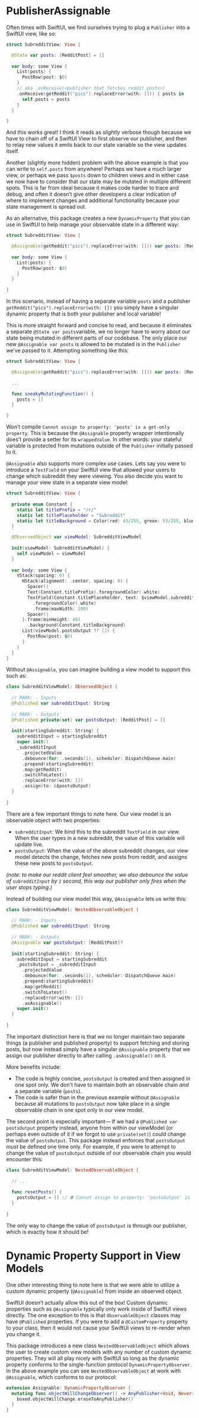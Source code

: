 # PublisherAssignable

Often times with SwiftUI, we find ourselves trying to plug a `Publisher` into a SwiftUI view, like so:

```swift
struct SubredditView: View {

  @State var posts: [RedditPost] = []
  
  var body: some View {
    List(posts) {
      PostRow(post: $0)
    }
    // aka .onReceive(<publisher that fetches reddit posts>)
    .onReceive(getReddit("pics").replaceError(with: [])) { posts in
      self.posts = posts
    }
  }

}
```

And this works great! I think it reads as *slightly* verbose though because we have to chain off of a SwiftUI View to first observe our publisher, and then to relay new values it emits back to our state variable so the view updates itself.

Another (slightly more hidden) problem with the above example is that you can write to `self.posts` from anywhere! Perhaps we have a much larger view, or perhaps we pass `$posts` down to children views and in either case we now have to consider that our state may be mutated in multiple different spots. This is far from ideal because it makes code harder to trace and debug, and often it doesn’t give other developers a clear indication of where to implement changes and additional functionality because your state management is spread out.

As an alternative, this package creates a new  `DynamicProperty` that you can use in SwiftUI to help manage your observable state in a different way:

```swift
struct SubredditView: View {

  @Assignable(getReddit("pics").replaceError(with: [])) var posts: [RedditPost] = []
  
  var body: some View {
    List(posts) {
      PostRow(post: $0)
    }
  }

}
```

In this scenario, instead of having a separate variable `posts` and a publisher `getReddit("pics").replaceError(with: [])` you simply have a singular dynamic property that is both your publisher and local variable!

This is more straight forward and concise to read, and because it eliminates a separate `@State var posts`variable, we no longer have to worry about  our state being mutated in different parts of our codebase. The only place our new `@Assignable var posts` is allowed to be mutated is in the `Publisher` we’ve passed to it. Attempting something like this:

```swift
struct SubredditView: View {

  @Assignable(getReddit("pics").replaceError(with: [])) var posts: [RedditPost] = []
  
  ...

  func sneakyMutatingFunction() {
    posts = []
  }

}
```

Won’t compile `Cannot assign to property: 'posts' is a get-only property`. This is because the `@Assignable` property wrapper intentionally does’t provide a setter for its `wrappedValue`. In other words: your stateful variable is protected from mutations outside of the `Publisher` initially passed to it.

`@Assignable` also supports more complex use cases. Lets say you were to introduce a `TextField` on your SwiftUI view that allowed your users to change which subreddit they were viewing. You also decide you want to manage your view state in a separate view model:

```swift
struct SubredditView: View {
  
  private enum Constant {
    static let titlePrefix = "/r/"
    static let titlePlaceholder = "Subreddit"
    static let titleBackground = Color(red: 43/255, green: 53/255, blue: 53/255)
  }

  @ObservedObject var viewModel: SubredditViewModel
  
  init(viewModel: SubredditViewModel) {
    self.viewModel = viewModel
  }
  
  var body: some View {
    VStack(spacing: 0) {
      HStack(alignment: .center, spacing: 0) {
        Spacer()
        Text(Constant.titlePrefix).foregroundColor(.white)
        TextField(Constant.titlePlaceholder, text: $viewModel.subredditInput)
          .foregroundColor(.white)
          .frame(maxWidth: 100)
        Spacer()
      }.frame(minHeight: 40)
        .background(Constant.titleBackground)
      List(viewModel.postsOutput ?? []) {
        PostRow(post: $0)
      }
    }
  }
}
```

Without `@Assignable`, you can imagine building a view model to support this such as:

```swift
class SubredditViewModel: ObservedObject {
  
  // MARK: - Inputs
  @Published var subredditInput: String
  
  // MARK: - Outputs
  @Published private(set) var postsOutput: [RedditPost] = []
  
  init(startingSubreddit: String) {
    subredditInput = startingSubreddit
    super.init()
    _subredditInput
      .projectedValue
      .debounce(for: .seconds(1), scheduler: DispatchQueue.main)
      .prepend(startingSubreddit)
      .map(getReddit)
      .switchToLatest()
      .replaceError(with: [])
      .assign(to: &$postsOutput)
  }
  
}
```

There are a few important things to note here. Our view model is an observable object with two properties:

* `subredditInput`: We bind this to the subreddit `TextField` in our view. When the user types in a new subreddit, the value of this variable will update live.
* `postsOutput`: When the value of the above subreddit changes, our view model detects the change, fetches new posts from reddit, and assigns these new posts to `postsOutput`.

*(note: to make our reddit client feel smoother, we also debounce the value of `subredditInput` by `1` second, this way our publisher only fires when the user stops typing.)*

Instead of building our view model this way, `@Assignable` lets us write this:

```swift
class SubredditViewModel: NestedObservableObject {
  
  // MARK: - Inputs
  @Published var subredditInput: String
  
  // MARK: - Outputs
  @Assignable var postsOutput: [RedditPost]?
  
  init(startingSubreddit: String) {
    subredditInput = startingSubreddit
    _postsOutput = _subredditInput
      .projectedValue
      .debounce(for: .seconds(1), scheduler: DispatchQueue.main)
      .prepend(startingSubreddit)
      .map(getReddit)
      .switchToLatest()
      .replaceError(with: [])
      .asAssignable()
    super.init()
  }
  
}
```

The important distinction here is that we no longer maintain two separate things (a publisher and published property) to support fetching and storing posts, but now instead simply have a singular `@Assignable` property that we assign our publisher directly to after calling `.asAssignable()` on it.

More benefits include:

* The code is highly concise, `postsOutput` is created and then assigned in one spot only. We don't have to maintain both an observable chain _and_ a separate variable (`posts`).
* The code is safer than in the previous example without `@Assignable` because all mutations to `postsOutput` now take place in a single observable chain in one spot only in our view model.

The second point is especially important— If we had a `@Published var postsOutput` property instead, anyone from within our viewModel (or perhaps even outside of it if we forgot to use `private(set)`) could change the value of `postsOutput`. This package instead enforces that `postsOutput` *must* be defined one time only. For example, if you were to attempt to change the value of `postsOutput` outside of our observable chain you would encounter this:

```swift
class SubredditViewModel: NestedObservableObject {
  
  // ...
  
  func resetPosts() {
    postsOutput = [] // ⛔️ Cannot assign to property: 'postsOutput' is a get-only property
  }
  
}
```

The only way to change the value of `postsOutput` is through our publisher, which is exactly how it should be!

# Dynamic Property Support in View Models
One other interesting thing to note here is that we were able to utilize a custom dynamic property (`@Assignable`) from inside an observed object. 

SwiftUI doesn’t actually allow this out of the box! Custom dynamic properties such as `@Assignable` typically only work inside of SwiftUI views directly. The one exception to this is that `ObservableObject` classes may have `@Published` properties. If you were to add a `@CustomProperty` property to your class, then it would not cause your SwiftUI views to re-render when you change it.

This package introduces a new class `NestedObservableObject` which allows the user to create custom view models with any number of custom dynamic properties. They will all play nicely with SwiftUI so long as the dynamic property conforms to the single-function protocol `DynamicPropertyObserver`. In the above example you can see `NestedObservableObject` at work with `@Assignable`, which conforms to our protocol:

```swift
extension Assignable: DynamicPropertyObserver {
  mutating func objectWillChangeObserver() -> AnyPublisher<Void, Never> {
    boxed.objectWillChange.eraseToAnyPublisher()
  }
}
```
